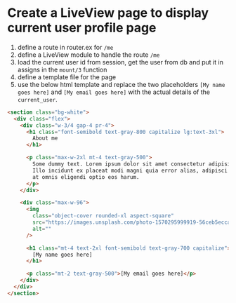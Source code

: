 # Create a LiveView page to display current user profile page

1. define a route in router.ex for `/me`
2. define a LiveView module to handle the route `/me`
3. load the current user id from session, get the user from db and put it in assigns in the `mount/3` function
4. define a template file for the page
5. use the below html template and replace the two placeholders 
    `[My name goes here]` and 
    `[My email goes here]` 
   with the actual details of the `current_user`.

```html
<section class="bg-white">
  <div class="flex">
    <div class="w-3/4 gap-4 pr-4">
      <h1 class="font-semibold text-gray-800 capitalize lg:text-3xl">
        About me
      </h1>

      <p class="max-w-2xl mt-4 text-gray-500">
        Some dummy text. Lorem ipsum dolor sit amet consectetur adipisicing elit.
        Illo incidunt ex placeat modi magni quia error alias, adipisci rem similique,
        at omnis eligendi optio eos harum.
      </p>
    </div>

    <div class="max-w-96">
      <img
        class="object-cover rounded-xl aspect-square"
        src="https://images.unsplash.com/photo-1570295999919-56ceb5ecca61?ixlib=rb-1.2.1&ixid=MnwxMjA3fDB8MHxwaG90by1wYWdlfHx8fGVufDB8fHx8&auto=format&fit=crop&w=880&q=80"
        alt=""
      />

      <h1 class="mt-4 text-2xl font-semibold text-gray-700 capitalize">
        [My name goes here]
      </h1>

      <p class="mt-2 text-gray-500">[My email goes here]</p>
    </div>
  </div>
</section>
```